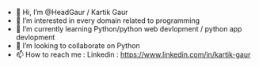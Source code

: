 - 👋 Hi, I’m @HeadGaur / Kartik Gaur
- 👀 I’m interested in every domain related to programming
- 🌱 I’m currently learning Python/python web devlopment / python app devlopment
- 💞️ I’m looking to collaborate on Python
- 📫 How to reach me : Linkedin : https://www.linkedin.com/in/kartik-gaur

<!---
HeadGaur/HeadGaur is a ✨ special ✨ repository because its `README.md` (this file) appears on your GitHub profile.
You can click the Preview link to take a look at your changes.
--->
